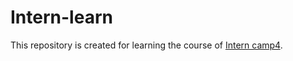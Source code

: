 # Intern-learn
This repository is created for learning the course of [Intern camp4](https://github.com/InternLM/Tutorial).
